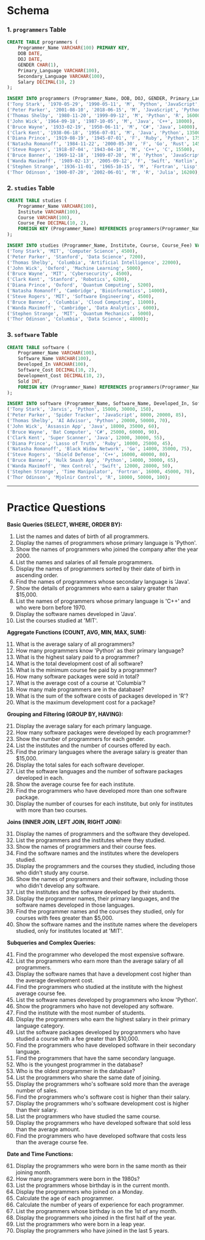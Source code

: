 # Schema
### 1. `programmers` Table
```sql
CREATE TABLE programmers (
    Programmer_Name VARCHAR(100) PRIMARY KEY,
    DOB DATE,
    DOJ DATE,
    GENDER CHAR(1),
    Primary_Language VARCHAR(100),
    Secondary_Language VARCHAR(100),
    Salary DECIMAL(10, 2)
);

INSERT INTO programmers (Programmer_Name, DOB, DOJ, GENDER, Primary_Language, Secondary_Language, Salary) VALUES
('Tony Stark', '1970-05-29', '1990-05-11', 'M', 'Python', 'JavaScript', 15000),
('Peter Parker', '2001-08-10', '2018-06-15', 'M', 'JavaScript', 'Python', 12000),
('Thomas Shelby', '1980-11-20', '1999-09-12', 'M', 'Python', 'R', 16000),
('John Wick', '1964-09-18', '1987-10-05', 'M', 'Java', 'C++', 18000),
('Bruce Wayne', '1933-02-19', '1950-06-11', 'M', 'C#', 'Java', 14000),
('Clark Kent', '1938-06-18', '1956-07-01', 'M', 'Java', 'Python', 13500),
('Diana Prince', '1919-08-19', '1945-07-01', 'F', 'Ruby', 'Python', 17500),
('Natasha Romanoff', '1984-11-22', '2000-05-30', 'F', 'Go', 'Rust', 14500),
('Steve Rogers', '1918-07-04', '1943-04-10', 'M', 'C++', 'C', 15500),
('Bruce Banner', '1969-12-18', '1989-07-20', 'M', 'Python', 'JavaScript', 14200),
('Wanda Maximoff', '1989-02-13', '2005-09-12', 'F', 'Swift', 'Kotlin', 14800),
('Stephen Strange', '1936-11-01', '1965-10-15', 'M', 'Fortran', 'Lisp', 15200),
('Thor Odinson', '1900-07-20', '2002-06-01', 'M', 'R', 'Julia', 16200);
```

### 2. `studies` Table
```sql
CREATE TABLE studies (
    Programmer_Name VARCHAR(100),
    Institute VARCHAR(100),
    Course VARCHAR(100),
    Course_Fee DECIMAL(10, 2),
    FOREIGN KEY (Programmer_Name) REFERENCES programmers(Programmer_Name)
);

INSERT INTO studies (Programmer_Name, Institute, Course, Course_Fee) VALUES
('Tony Stark', 'MIT', 'Computer Science', 4500),
('Peter Parker', 'Stanford', 'Data Science', 7200),
('Thomas Shelby', 'Columbia', 'Artificial Intelligence', 22000),
('John Wick', 'Oxford', 'Machine Learning', 5000),
('Bruce Wayne', 'MIT', 'Cybersecurity', 4500),
('Clark Kent', 'Stanford', 'Robotics', 6200),
('Diana Prince', 'Oxford', 'Quantum Computing', 5200),
('Natasha Romanoff', 'Cambridge', 'Bioinformatics', 14000),
('Steve Rogers', 'MIT', 'Software Engineering', 4500),
('Bruce Banner', 'Columbia', 'Cloud Computing', 11000),
('Wanda Maximoff', 'Cambridge', 'Data Analytics', 6000),
('Stephen Strange', 'MIT', 'Quantum Mechanics', 5000),
('Thor Odinson', 'Columbia', 'Data Science', 48000);
```

### 3. `software` Table
```sql
CREATE TABLE software (
    Programmer_Name VARCHAR(100),
    Software_Name VARCHAR(100),
    Developed_In VARCHAR(100),
    Software_Cost DECIMAL(10, 2),
    Development_Cost DECIMAL(10, 2),
    Sold INT,
    FOREIGN KEY (Programmer_Name) REFERENCES programmers(Programmer_Name)
);

INSERT INTO software (Programmer_Name, Software_Name, Developed_In, Software_Cost, Development_Cost, Sold) VALUES
('Tony Stark', 'Jarvis', 'Python', 15000, 30000, 150),
('Peter Parker', 'Spider Tracker', 'JavaScript', 8000, 20000, 85),
('Thomas Shelby', 'AI Advisor', 'Python', 20000, 50000, 70),
('John Wick', 'Assassin App', 'Java', 18000, 35000, 60),
('Bruce Wayne', 'Bat Computer', 'C#', 25000, 60000, 90),
('Clark Kent', 'Super Scanner', 'Java', 12000, 30000, 55),
('Diana Prince', 'Lasso of Truth', 'Ruby', 10000, 25000, 45),
('Natasha Romanoff', 'Black Widow Network', 'Go', 14000, 35000, 75),
('Steve Rogers', 'Shield Defense', 'C++', 16000, 40000, 80),
('Bruce Banner', 'Hulk Smash App', 'Python', 14000, 30000, 65),
('Wanda Maximoff', 'Hex Control', 'Swift', 12000, 28000, 50),
('Stephen Strange', 'Time Manipulator', 'Fortran', 16000, 45000, 70),
('Thor Odinson', 'Mjolnir Control', 'R', 18000, 50000, 100);
```

---


# Practice Questions

**Basic Queries (SELECT, WHERE, ORDER BY):**

1. List the names and dates of birth of all programmers.
2. Display the names of programmers whose primary language is 'Python'.
3. Show the names of programmers who joined the company after the year 2000.
4. List the names and salaries of all female programmers.
5. Display the names of programmers sorted by their date of birth in ascending order.
6. Find the names of programmers whose secondary language is 'Java'.
7. Show the details of programmers who earn a salary greater than $15,000.
8. List the names of programmers whose primary language is 'C++' and who were born before 1970.
9. Display the software names developed in 'Java'.
10. List the courses studied at 'MIT'.

**Aggregate Functions (COUNT, AVG, MIN, MAX, SUM):**

11. What is the average salary of all programmers?
12. How many programmers know 'Python' as their primary language?
13. What is the highest salary paid to a programmer?
14. What is the total development cost of all software?
15. What is the minimum course fee paid by a programmer?
16. How many software packages were sold in total?
17. What is the average cost of a course at 'Columbia'?
18. How many male programmers are in the database?
19. What is the sum of the software costs of packages developed in 'R'?
20. What is the maximum development cost for a package?

**Grouping and Filtering (GROUP BY, HAVING):**

21. Display the average salary for each primary language.
22. How many software packages were developed by each programmer?
23. Show the number of programmers for each gender.
24. List the institutes and the number of courses offered by each.
25. Find the primary languages where the average salary is greater than $15,000.
26. Display the total sales for each software developer.
27. List the software languages and the number of software packages developed in each.
28. Show the average course fee for each institute.
29. Find the programmers who have developed more than one software package.
30. Display the number of courses for each institute, but only for institutes with more than two courses.

**Joins (INNER JOIN, LEFT JOIN, RIGHT JOIN):**

31. Display the names of programmers and the software they developed.
32. List the programmers and the institutes where they studied.
33. Show the names of programmers and their course fees.
34. Find the software names and the institutes where the developers studied.
35. Display the programmers and the courses they studied, including those who didn't study any course.
36. Show the names of programmers and their software, including those who didn't develop any software.
37. List the institutes and the software developed by their students.
38. Display the programmer names, their primary languages, and the software names developed in those languages.
39. Find the programmer names and the courses they studied, only for courses with fees greater than $5,000.
40. Show the software names and the institute names where the developers studied, only for institutes located at 'MIT'.

**Subqueries and Complex Queries:**

41. Find the programmer who developed the most expensive software.
42. List the programmers who earn more than the average salary of all programmers.
43. Display the software names that have a development cost higher than the average development cost.
44. Find the programmers who studied at the institute with the highest average course fee.
45. List the software names developed by programmers who know 'Python'.
46. Show the programmers who have not developed any software.
47. Find the institute with the most number of students.
48. Display the programmers who earn the highest salary in their primary language category.
49. List the software packages developed by programmers who have studied a course with a fee greater than $10,000.
50. Find the programmers who have developed software in their secondary language.
51. Find the programmers that have the same secondary language.
52. Who is the youngest programmer in the database?
53. Who is the oldest programmer in the database?
54. List the programmers who share the same date of joining.
55. Display the programmers who's software sold more than the average number of sales.
56. Find the programmers who's software cost is higher than their salary.
57. Display the programmers who's software development cost is higher than their salary.
58. List the programmers who have studied the same course.
59. Display the programmers who have developed software that sold less than the average amount.
60. Find the programmers who have developed software that costs less than the average course fee.

**Date and Time Functions:**

61. Display the programmers who were born in the same month as their joining month.
62. How many programmers were born in the 1980s?
63. List the programmers whose birthday is in the current month.
64. Display the programmers who joined on a Monday.
65. Calculate the age of each programmer.
66. Calculate the number of years of experience for each programmer.
67. List the programmers whose birthday is on the 1st of any month.
68. Display the programmers who joined in the first half of the year.
69. List the programmers who were born in a leap year.
70. Display the programmers who have joined in the last 5 years.